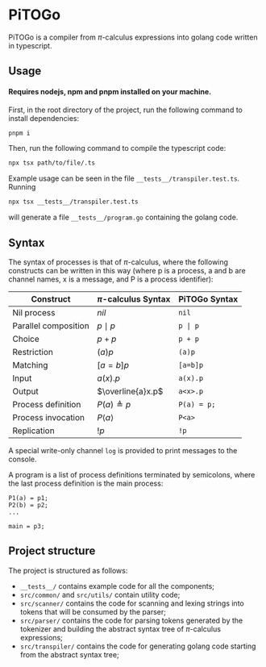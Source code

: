 # PiTOGo

PiTOGo is a compiler from $\pi$-calculus expressions into golang code written in typescript.


## Usage
#### Requires nodejs, npm and pnpm installed on your machine.

First, in the root directory of the project, run the following command to install dependencies:
```bash
pnpm i
```
Then, run the following command to compile the typescript code:
```bash
npx tsx path/to/file/.ts
```

Example usage can be seen in the file `__tests__/transpiler.test.ts`.
Running
```bash
npx tsx __tests__/transpiler.test.ts
```
will generate a file `__tests__/program.go` containing the golang code.


## Syntax

The syntax of processes is that of $\pi$-calculus, where the following constructs can be written in this way (where p is a process, a and b are channel names, x is a message, and P is a process identifier):

| Construct           | $\pi$-calculus Syntax | PiTOGo Syntax |
| ------------------- | --------------------- | ------------- |
|Nil process          |$nil$                  | `nil`         |
|Parallel composition |$p \mid p$             | `p \| p`      |
|Choice               |$p + p$                | `p + p`       |
|Restriction          |$(a) p$                | `(a)p`        |
|Matching             |$[a=b]p$               | `[a=b]p`      |
|Input                |$a(x).p$               | `a(x).p`      |
|Output               |$\overline{a}x.p$      | `a<x>.p`      |
|Process definition   |$P(a) \triangleq p$    | `P(a) = p;`   |
|Process invocation   |$P\langle a \rangle$   | `P<a>`        |
|Replication          |$!p$                   | `!p`          |

A special write-only channel `log` is provided to print messages to the console.

A program is a list of process definitions terminated by semicolons, where the last process definition is the main process:

```
P1(a) = p1;
P2(b) = p2;
...

main = p3;
```

## Project structure

The project is structured as follows:

- `__tests__/` contains example code for all the components;
- `src/common/` and `src/utils/` contain utility code;
- `src/scanner/` contains the code for scanning and lexing strings into tokens that will be consumed by the parser;
- `src/parser/` contains the code for parsing tokens generated by the tokenizer and building the abstract syntax tree of $\pi$-calculus expressions;
- `src/transpiler/` contains the code for generating golang code starting from the abstract syntax tree;
